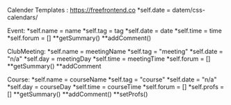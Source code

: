 Calender Templates : https://freefrontend.co
*self.date = datem/css-calendars/

Event:
*self.name = name
*self.tag = tag
*self.date = date
*self.time = time
*self.forum = []
**getSummary()
**addComment()

ClubMeeting:
*self.name = meetingName
*self.tag = "meeting"
*self.date = "n/a"
*self.day = meetingDay
*self.time = meetingTime
*self.forum = []
**getSummary()
**addComment


Course:
*self.name = courseName
*self.tag = "course"
*self.date = "n/a"
*self.day = courseDay
*self.time = courseTime
*self.forum = []
*self.profs = []
**getSummary()
**addComment()
**setProfs()
